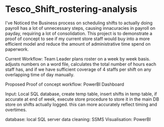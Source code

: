 # Tesco_Shift_rostering-analysis

I've Noticed the Business process on scheduling shifts to actually doing payroll has a lot of unnecessary steps, causing innacuracies in payroll on payday, requiring a lot of consolidation. This project is to demonstrate a proof of concept to see if my current store staff would buy into a more efficient model and reduce the amount of administrative time spend on paperwork. 


Current Workflow:
Team Leader plans roster on a week by week basis. adjusts numbers on a word file, calculates the total number of hours each staff has, and if we have sufficient coverage of 4 staffs per shift on any overlapping time of day manually. 


Proposed Proof of concept workflow: 
PowerBI Dashboard 



Input: Local SQL database, create temp table, insert shifts in temp table, if accurate at end of week, execute store procedure to store it in the main DB store on shifts actually logged. this can more accurately reflect timing and overtimes. 

database: local SQL server 
data cleaning: SSMS
Visualisation: PowerBI
